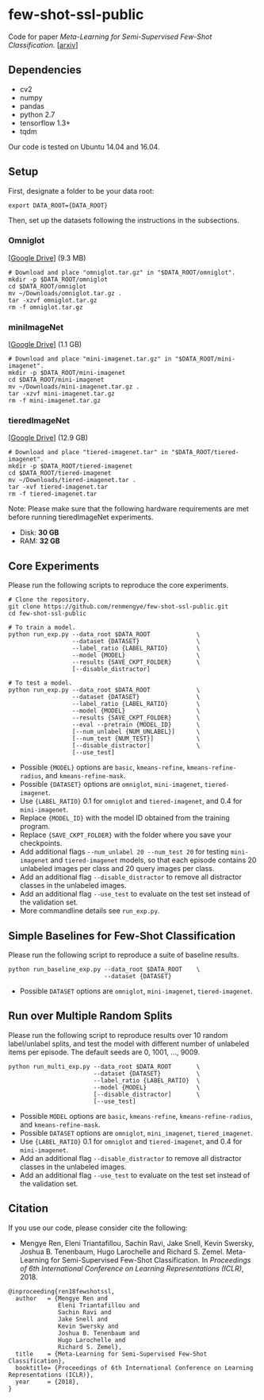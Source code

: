 # few-shot-ssl-public
Code for paper
*Meta-Learning for Semi-Supervised Few-Shot Classification.* [[arxiv](https://arxiv.org/abs/1803.00676)]

## Dependencies
* cv2
* numpy
* pandas
* python 2.7
* tensorflow 1.3+
* tqdm

Our code is tested on Ubuntu 14.04 and 16.04.

## Setup
First, designate a folder to be your data root:
```
export DATA_ROOT={DATA_ROOT}
```

Then, set up the datasets following the instructions in the subsections.

### Omniglot
[[Google Drive](https://drive.google.com/open?id=1INlOTyPtnCJgm0hBVvtRLu5a0itk8bjs)]  (9.3 MB)
```
# Download and place "omniglot.tar.gz" in "$DATA_ROOT/omniglot".
mkdir -p $DATA_ROOT/omniglot
cd $DATA_ROOT/omniglot
mv ~/Downloads/omniglot.tar.gz .
tar -xzvf omniglot.tar.gz
rm -f omniglot.tar.gz
```

### miniImageNet
[[Google Drive](https://drive.google.com/open?id=16V_ZlkW4SsnNDtnGmaBRq2OoPmUOc5mY)]  (1.1 GB)
```
# Download and place "mini-imagenet.tar.gz" in "$DATA_ROOT/mini-imagenet".
mkdir -p $DATA_ROOT/mini-imagenet
cd $DATA_ROOT/mini-imagenet
mv ~/Downloads/mini-imagenet.tar.gz .
tar -xzvf mini-imagenet.tar.gz
rm -f mini-imagenet.tar.gz
```

### tieredImageNet
[[Google Drive](https://drive.google.com/open?id=1XHgOy_SIJ6ntDmygOqyUyq1re2Z-JBje)]  (12.9 GB)
```
# Download and place "tiered-imagenet.tar" in "$DATA_ROOT/tiered-imagenet".
mkdir -p $DATA_ROOT/tiered-imagenet
cd $DATA_ROOT/tiered-imagenet
mv ~/Downloads/tiered-imagenet.tar .
tar -xvf tiered-imagenet.tar
rm -f tiered-imagenet.tar
```
Note: Please make sure that the following hardware requirements are met before running
tieredImageNet experiments.
* Disk: **30 GB**
* RAM: **32 GB**


## Core Experiments
Please run the following scripts to reproduce the core experiments.
```
# Clone the repository.
git clone https://github.com/renmengye/few-shot-ssl-public.git
cd few-shot-ssl-public

# To train a model.
python run_exp.py --data_root $DATA_ROOT             \
                  --dataset {DATASET}                \
                  --label_ratio {LABEL_RATIO}        \
                  --model {MODEL}                    \
                  --results {SAVE_CKPT_FOLDER}       \
                  [--disable_distractor]

# To test a model.
python run_exp.py --data_root $DATA_ROOT             \
                  --dataset {DATASET}                \
                  --label_ratio {LABEL_RATIO}        \
                  --model {MODEL}                    \
                  --results {SAVE_CKPT_FOLDER}       \
                  --eval --pretrain {MODEL_ID}       \
                  [--num_unlabel {NUM_UNLABEL}]      \
                  [--num_test {NUM_TEST}]            \
                  [--disable_distractor]             \
                  [--use_test]
```
* Possible `{MODEL}` options are `basic`, `kmeans-refine`, `kmeans-refine-radius`, and `kmeans-refine-mask`.
* Possible `{DATASET}` options are `omniglot`, `mini-imagenet`, `tiered-imagenet`.
* Use `{LABEL_RATIO}` 0.1 for `omniglot` and `tiered-imagenet`, and 0.4 for `mini-imagenet`. 
* Replace `{MODEL_ID}` with the model ID obtained from the training program.
* Replace `{SAVE_CKPT_FOLDER}` with the folder where you save your checkpoints.
* Add additional flags `--num_unlabel 20 --num_test 20` for testing `mini-imagenet` and `tiered-imagenet` models, so that each episode contains 20 unlabeled images per class and 20 query images per class.
* Add an additional flag `--disable_distractor` to remove all distractor classes in the unlabeled images.
* Add an additional flag `--use_test` to evaluate on the test set instead of the validation set.
* More commandline details see `run_exp.py`.

## Simple Baselines for Few-Shot Classification
Please run the following script to reproduce a suite of baseline results.
```
python run_baseline_exp.py --data_root $DATA_ROOT    \
                           --dataset {DATASET}
```
* Possible `DATASET` options are `omniglot`, `mini-imagenet`, `tiered-imagenet`.

## Run over Multiple Random Splits
Please run the following script to reproduce results over 10 random label/unlabel splits, and test 
the model with different number of unlabeled items per episode. The default seeds are 0, 1001, ..., 
9009.
```
python run_multi_exp.py --data_root $DATA_ROOT       \
                        --dataset {DATASET}          \
                        --label_ratio {LABEL_RATIO}  \
                        --model {MODEL}              \
                        [--disable_distractor]       \
                        [--use_test]
```
* Possible `MODEL` options are `basic`, `kmeans-refine`, `kmeans-refine-radius`, and `kmeans-refine-mask`.
* Possible `DATASET` options are `omniglot`, `mini_imagenet`, `tiered_imagenet`.
* Use `{LABEL_RATIO}` 0.1 for `omniglot` and `tiered-imagenet`, and 0.4 for `mini-imagenet`. 
* Add an additional flag `--disable_distractor` to remove all distractor classes in the unlabeled images.
* Add an additional flag `--use_test` to evaluate on the test set instead of the validation set.

## Citation
If you use our code, please consider cite the following:
* Mengye Ren, Eleni Triantafillou, Sachin Ravi, Jake Snell, Kevin Swersky, Joshua B. Tenenbaum, Hugo Larochelle and Richard S. Zemel.
Meta-Learning for Semi-Supervised Few-Shot Classification. 
In *Proceedings of 6th International Conference on Learning Representations (ICLR)*, 2018.

```
@inproceeding{ren18fewshotssl,
  author   = {Mengye Ren and 
              Eleni Triantafillou and 
              Sachin Ravi and 
              Jake Snell and 
              Kevin Swersky and 
              Joshua B. Tenenbaum and 
              Hugo Larochelle and 
              Richard S. Zemel},
  title    = {Meta-Learning for Semi-Supervised Few-Shot Classification},
  booktitle= {Proceedings of 6th International Conference on Learning Representations (ICLR)},
  year     = {2018},
}
```
